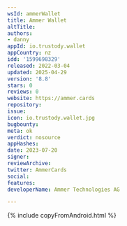 ```yaml
---
wsId: ammerWallet
title: Ammer Wallet
altTitle: 
authors:
- danny
appId: io.trustody.wallet
appCountry: nz
idd: '1599698329'
released: 2022-03-04
updated: 2025-04-29
version: '8.8'
stars: 0
reviews: 0
website: https://ammer.cards
repository: 
issue: 
icon: io.trustody.wallet.jpg
bugbounty: 
meta: ok
verdict: nosource
appHashes: 
date: 2023-07-20
signer: 
reviewArchive: 
twitter: AmmerCards
social: 
features: 
developerName: Ammer Technologies AG

---
```


{% include copyFromAndroid.html %}
